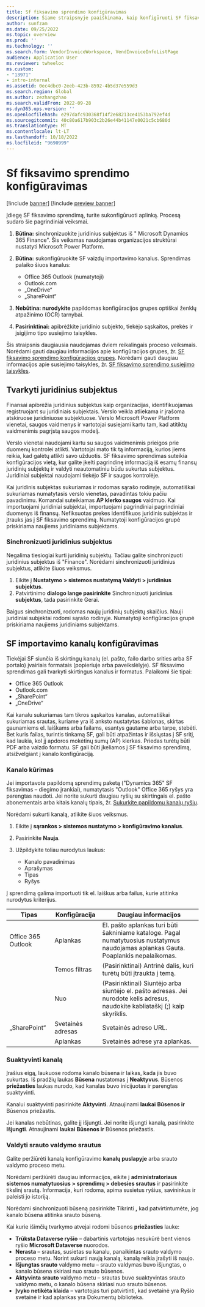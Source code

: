 ```yaml
---
title: Sf fiksavimo sprendimo konfigūravimas
description: Šiame straipsnyje paaiškinama, kaip konfigūruoti SF fiksavimo sprendimą.
author: sunfzam
ms.date: 09/25/2022
ms.topic: overview
ms.prod: ''
ms.technology: ''
ms.search.form: VendorInvoiceWorkspace, VendInvoiceInfoListPage
audience: Application User
ms.reviewer: twheeloc
ms.custom:
- "13971"
- intro-internal
ms.assetid: 0ec4dbc0-2eeb-423b-8592-4b5d37e559d3
ms.search.region: Global
ms.author: zezhangzhao
ms.search.validFrom: 2022-09-28
ms.dyn365.ops.version: ''
ms.openlocfilehash: e297dafc930368f14f2e68213ce4153ba792ef4d
ms.sourcegitcommit: 40c80a617b903c2b26e44b41147e0021c5cb680d
ms.translationtype: MT
ms.contentlocale: lt-LT
ms.lasthandoff: 10/18/2022
ms.locfileid: "9690999"
---
```

# <a name="configure-the-invoice-capture-solution"></a>Sf fiksavimo sprendimo konfigūravimas

[!include [banner](../includes/banner.md)]
[!include [preview banner](../includes/preview-banner.md)]

Įdiegę SF fiksavimo sprendimą, turite sukonfigūruoti aplinką. Procesą sudaro šie pagrindiniai veiksmai.

1. **Būtina:** sinchronizuokite juridinius subjektus iš " Microsoft Dynamics 365 Finance". Šis veiksmas naudojamas organizacijos struktūrai nustatyti Microsoft Power Platform.
2. **Būtina:** sukonfigūruokite SF vaizdų importavimo kanalus. Sprendimas palaiko šiuos kanalus:

    - Office 365 Outlook (numatytoji)
    - Outlook.com
    - „OneDrive“
    - „SharePoint“

3. **Nebūtina: nurodykite** papildomas konfigūracijos grupes optiškai ženklų atpažinimo (OCR) tarnybai.
4. **Pasirinktinai:** apibrėžkite juridinio subjekto, tiekėjo sąskaitos, prekės ir įsigijimo tipo susiejimo taisykles.

Šis straipsnis daugiausia naudojamas dviem reikalingais proceso veiksmais. Norėdami gauti daugiau informacijos apie konfigūracijos grupes, žr. [SF fiksavimo sprendimo konfigūracijos grupes](invoice-capture-config-group.md). Norėdami gauti daugiau informacijos apie susiejimo taisykles, žr. [SF fiksavimo sprendimo susiejimo taisykles](invoice-capture-mapping-rules.md).

## <a name="manage-legal-entities"></a>Tvarkyti juridinius subjektus

Finansai apibrėžia juridinius subjektus kaip organizacijas, identifikuojamas registruojant su juridiniais subjektais. Verslo veikla atliekama ir įrašoma atskiruose juridiniuose subjektuose. Verslo Microsoft Power Platform vienetai, saugos vaidmenys ir vartotojai susiejami kartu tam, kad atitiktų vaidmenimis pagrįstą saugos modelį.

Verslo vienetai naudojami kartu su saugos vaidmenimis prieigos prie duomenų kontrolei atlikti. Vartotojai mato tik tą informaciją, kurios jiems reikia, kad galėtų atlikti savo užduotis. SF fiksavimo sprendimas suteikia konfigūracijos vietą, kur galite įkelti pagrindinę informaciją iš esamų finansų juridinių subjektų ir valdyti neautomatiniu būdu sukurtus subjektus. Juridiniai subjektai naudojami tiekėjo SF ir saugos kontrolėje.

Kai juridinis subjektas sukuriamas ir rodomas sąrašo rodinyje, automatiškai sukuriamas numatytasis verslo vienetas, pavadintas tokiu pačiu pavadinimu. Komandai suteikiamas **AP klerko saugos** vaidmuo. Kai importuojami juridiniai subjektai, importuojami pagrindiniai pagrindiniai duomenys iš finansų. Nefiksuotas prekes identifikuos juridinis subjektas ir įtrauks jas į SF fiksavimo sprendimą. Numatytoji konfigūracijos grupė priskiriama naujiems juridiniams subjektams.

### <a name="sync-legal-entities"></a>Sinchronizuoti juridinius subjektus

Negalima tiesiogiai kurti juridinių subjektų. Tačiau galite sinchronizuoti juridinius subjektus iš "Finance". Norėdami sinchronizuoti juridinius subjektus, atlikite šiuos veiksmus.

1. Eikite į **Nustatymo \> sistemos nustatymą Valdyti \> juridinius subjektus**.
2. Patvirtinimo **dialogo lange pasirinkite** Sinchronizuoti juridinius **subjektus**, tada pasirinkite Gerai.

Baigus sinchronizuoti, rodomas naujų juridinių subjektų skaičius. Nauji juridiniai subjektai rodomi sąrašo rodinyje. Numatytoji konfigūracijos grupė priskiriama naujiems juridiniams subjektams.

## <a name="configure-invoice-import-channels"></a>SF importavimo kanalų konfigūravimas

Tiekėjai SF siunčia iš skirtingų kanalų (el. pašto, failo darbo srities arba SF portalo) įvairiais formatais (popieriuje arba paveikslėlyje). SF fiksavimo sprendimas gali tvarkyti skirtingus kanalus ir formatus. Palaikomi šie tipai:

- Office 365 Outlook
- Outlook.com
- „SharePoint“
- „OneDrive“

Kai kanalu sukuriamas tam tikros sąskaitos kanalas, automatiškai sukuriamas srautas, kuriame yra iš anksto nustatytas šablonas, skirtas gaunamiems el. laiškams arba failams, esantys gautame arba tarpe, stebėti. Bet kuris failas, turintis tinkamą SF, gali būti atpažintas ir išsiųstas į SF sritį, kad laukia, kol jį apdoros mokėtinų sumų (AP) klerkas. Priedas turėtų būti PDF arba vaizdo formatu. SF gali būti įkeliamos į SF fiksavimo sprendimą, atsižvelgiant į kanalo konfigūraciją.

### <a name="create-a-channel"></a>Kanalo kūrimas

Jei importavote papildomą sprendimų paketą ("Dynamics 365" SF fiksavimas – diegimo įrankiai), numatytasis "Outlook" Office 365 ryšys yra parengtas naudoti. Jei norite sukurti daugiau ryšių su skirtingais el. pašto abonementais arba kitais kanalų tipais, žr. [Sukurkite papildomų kanalų ryšių](invoice-capture-advanced-settings.md#create-additional-connections-for-channels).

Norėdami sukurti kanalą, atlikite šiuos veiksmus.

1. Eikite į **sąrankos \> sistemos nustatymo \> konfigūravimo kanalus**.
2. Pasirinkite **Nauja**.
3. Užpildykite toliau nurodytus laukus:

    - Kanalo pavadinimas
    - Aprašymas
    - Tipas
    - Ryšys

Į sprendimą galima importuoti tik el. laiškus arba failus, kurie atitinka nurodytus kriterijus.

| Tipas               | Konfigūracija  | Daugiau informacijos |
|--------------------|----------------|------------------|
| Office 365 Outlook | Aplankas         | El. pašto aplankas turi būti šakniniame kataloge. Pagal numatytuosius nustatymus naudojamas aplankas Gauta. Poaplankis nepalaikomas. |
|                    | Temos filtras | (Pasirinktinai) Antrinė dalis, kuri turėtų būti įtraukta į temą. |
|                    | Nuo           | (Pasirinktinai) Siuntėjo arba siuntėjo el. pašto adresas. Jei nurodote kelis adresus, naudokite kabliataškį (;) kaip skyriklis. |
| „SharePoint“         | Svetainės adresas   | Svetainės adreso URL. |
|                    | Aplankas         | Svetainės adrese yra aplankas. |

### <a name="activate-the-channel"></a>Suaktyvinti kanalą

Įrašius eigą, laukuose rodoma kanalo būsena ir laikas, kada jis buvo sukurtas. Iš pradžių laukas **Būsena** nustatomas į **Neaktyvus**. Būsenos **priežasties** laukas nurodo, kad kanalas buvo inicijuotas ir parengtas suaktyvinti.

Kanalui suaktyvinti pasirinkite **Aktyvinti**. Atnaujinami **laukai** **Būsenos ir** Būsenos priežastis.

Jei kanalas nebūtinas, galite jį išjungti. Jei norite išjungti kanalą, pasirinkite **Išjungti**. Atnaujinami **laukai** **Būsenos ir** Būsenos priežastis.

### <a name="manage-flows-in-flow-management"></a>Valdyti srauto valdymo srautus

Galite peržiūrėti kanalą konfigūravimo **kanalų puslapyje** arba srauto valdymo proceso metu.

Norėdami peržiūrėti daugiau informacijos, eikite į **administratoriaus sistemos numatytuosius \> sprendimų \> debesies srautus** ir pasirinkite tikslinį srautą. Informacija, kuri rodoma, apima susietus ryšius, savininkus ir paleisti jo istoriją.

Norėdami sinchronizuoti būseną pasirinkite Tikrinti **,** kad patvirtintumėte, jog kanalo būsena atitinka srauto būseną.

Kai kurie išimčių tvarkymo atvejai rodomi būsenos **priežasties** lauke:

- **Trūksta Dataverse ryšio** – dabartinis vartotojas nesukūrė bent vienos ryšio **Microsoft Dataverse** nuorodos.
- **Nerasta** – srautas, susietas su kanalu, panaikintas srauto valdymo proceso metu. Norint sukurti naują kanalą, kanalą reikia įrašyti iš naujo.
- **Išjungtas srauto** valdymo metu – srauto valdymas buvo išjungtas, o kanalo būsena skiriasi nuo srauto būsenos.
- **Aktyvinta srauto** valdymo metu – srautas buvo suaktyvintas srauto valdymo metu, o kanalo būsena skiriasi nuo srauto būsenos.
- **Įvyko netikėta klaida** – vartotojas turi patvirtinti, kad svetainė yra Ryšio svetainė ir kad aplankas yra Dokumentų biblioteka.
